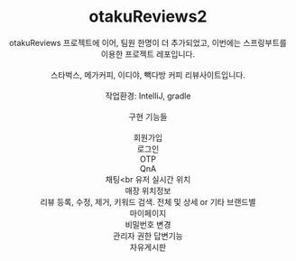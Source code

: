 <div align=center>

# otakuReviews2

otakuReviews 프로젝트에 이어, 팀원 한명이 더 추가되었고, 이번에는 스프링부트를 이용한 프로젝트 레포입니다.<br>
<br>
스타벅스, 메가커피, 이디야, 빽다방 커피 리뷰사이트입니다.<br>
<br>
작업환경: IntelliJ, gradle<br>
<br>
구현 기능들<br>
<br>
회원가입<br>
로그인<br>
OTP<br>
QnA<br>
채팅<br
유저 실시간 위치<br>
매장 위치정보<br>
리뷰 등록, 수정, 제거, 키워드 검색. 전체 및 상세 or 기타 브랜드별<br>
마이페이지<br>
비밀번호 변경<br>
관리자 권한 답변기능<br>
자유게시판<br>
<br>

</div>

